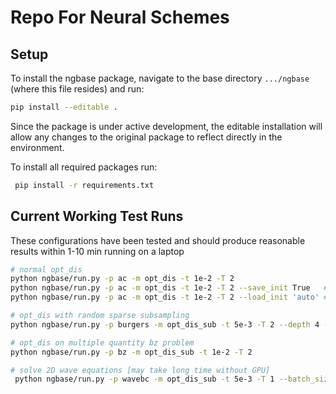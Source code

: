 # Repo For Neural Schemes

## Setup

To install the ngbase package, navigate to the base directory `.../ngbase` (where this file resides) and run:

```bash
pip install --editable .
```

Since the package is under active development, the editable installation will allow any changes to the original package to reflect directly in the environment. 

To install all required packages run:

```bash
 pip install -r requirements.txt
```

## Current Working Test Runs

These configurations have been tested and should produce reasonable results within 1-10 min running on a laptop

```bash
# normal opt_dis
python ngbase/run.py -p ac -m opt_dis -t 1e-2 -T 2 
python ngbase/run.py -p ac -m opt_dis -t 1e-2 -T 2 --save_init True   # automatically save init condition 
python ngbase/run.py -p ac -m opt_dis -t 1e-2 -T 2 --load_init 'auto' # automatically load init condition 

# opt_dis with random sparse subsampling
python ngbase/run.py -p burgers -m opt_dis_sub -t 5e-3 -T 2 --depth 4 --sub_params 200

# opt_dis on multiple quantity bz problem
python ngbase/run.py -p bz -m opt_dis_sub -t 1e-2 -T 2

# solve 2D wave equations [may take long time without GPU]
 python ngbase/run.py -p wavebc -m opt_dis_sub -t 5e-3 -T 1 --batch_size 25_000 --depth 6 --sub_params 500

```

